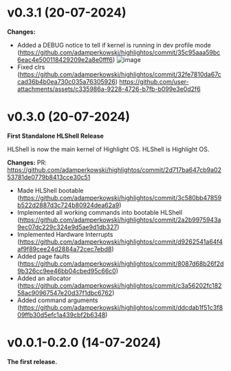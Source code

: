 # v0.3.1 (20-07-2024)
**Changes:**

- Added a DEBUG notice to tell if kernel is running in dev profile mode (https://github.com/adamperkowski/highlightos/commit/35c95aaa59bc6eac4e500118429209e2a8e0fff6)
![image](https://github.com/user-attachments/assets/f37c31d0-13d8-4f0c-8ac3-bf4c0e2162e3)
- Fixed clrs (https://github.com/adamperkowski/highlightos/commit/32fe7810da67ccad36b4b0ea730c035a76305926)
https://github.com/user-attachments/assets/c335986a-9228-4726-b7fb-b099e3e0d2f6

# v0.3.0 (20-07-2024)
**First Standalone HLShell Release**

HLShell is now the main kernel of Highlight OS. HLShell is Highlight OS.

**Changes:**
PR: https://github.com/adamperkowski/highlightos/commit/2d717ba647cb9a0253781de0779b8413cce30c51

- Made HLShell bootable (https://github.com/adamperkowski/highlightos/commit/3c580bb47859b522d2887d3c724b80924dea62a9)
- Implemented all working commands into bootable HLShell (https://github.com/adamperkowski/highlightos/commit/2a2b9975943a9ec07dc229c324e9d5ae9d1db327)
- Implemented Hardware Interrupts (https://github.com/adamperkowski/highlightos/commit/d9262541a64f4af9f89cee24d2884a72cec7ebd8)
- Added page faults (https://github.com/adamperkowski/highlightos/commit/8087d68b26f2d9b326cc9ee46bb04cbed95c66c0)
- Added an allocator (https://github.com/adamperkowski/highlightos/commit/c3a56202fc18258ac90967547e20d37f1dbc6762)
- Added command arguments (https://github.com/adamperkowski/highlightos/commit/ddcdab1f51c3f809ffb30d5efc1a439cbf2b6348)

# v0.0.1-0.2.0 (14-07-2024)
**The first release.**
